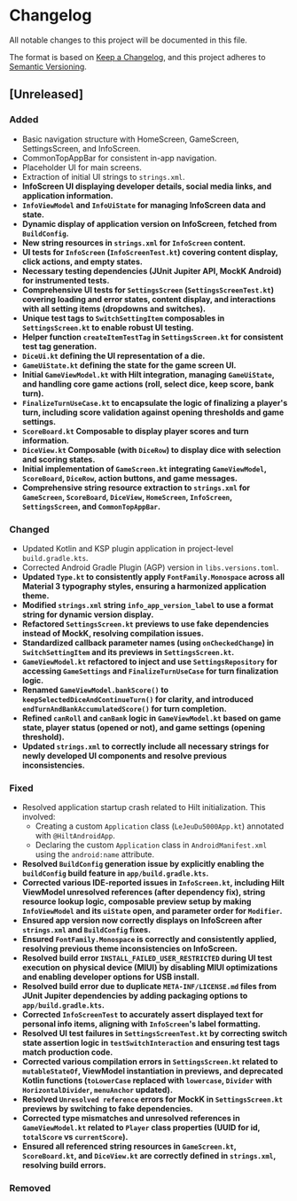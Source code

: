 # Changelog

All notable changes to this project will be documented in this file.

The format is based on [Keep a Changelog](https://keepachangelog.com/en/1.0.0/),
and this project adheres to [Semantic Versioning](https://semver.org/spec/v2.0.0.html).

## [Unreleased]

### Added
- Basic navigation structure with HomeScreen, GameScreen, SettingsScreen, and InfoScreen.
- CommonTopAppBar for consistent in-app navigation.
- Placeholder UI for main screens.
- Extraction of initial UI strings to `strings.xml`.
- **InfoScreen UI displaying developer details, social media links, and application information.**
- **`InfoViewModel` and `InfoUiState` for managing InfoScreen data and state.**
- **Dynamic display of application version on InfoScreen, fetched from `BuildConfig`.**
- **New string resources in `strings.xml` for `InfoScreen` content.**
- **UI tests for `InfoScreen` (`InfoScreenTest.kt`) covering content display, click actions, and empty states.**
- **Necessary testing dependencies (JUnit Jupiter API, MockK Android) for instrumented tests.**
- **Comprehensive UI tests for `SettingsScreen` (`SettingsScreenTest.kt`) covering loading and error states, content display, and interactions with all setting items (dropdowns and switches).**
- **Unique test tags to `SwitchSettingItem` composables in `SettingsScreen.kt` to enable robust UI testing.**
- **Helper function `createItemTestTag` in `SettingsScreen.kt` for consistent test tag generation.**
- **`DiceUi.kt` defining the UI representation of a die.**
- **`GameUiState.kt` defining the state for the game screen UI.**
- **Initial `GameViewModel.kt` with Hilt integration, managing `GameUiState`, and handling core game actions (roll, select dice, keep score, bank turn).**
- **`FinalizeTurnUseCase.kt` to encapsulate the logic of finalizing a player's turn, including score validation against opening thresholds and game settings.**
- **`ScoreBoard.kt` Composable to display player scores and turn information.**
- **`DiceView.kt` Composable (with `DiceRow`) to display dice with selection and scoring states.**
- **Initial implementation of `GameScreen.kt` integrating `GameViewModel`, `ScoreBoard`, `DiceRow`, action buttons, and game messages.**
- **Comprehensive string resource extraction to `strings.xml` for `GameScreen`, `ScoreBoard`, `DiceView`, `HomeScreen`, `InfoScreen`, `SettingsScreen`, and `CommonTopAppBar`.**

### Changed
- Updated Kotlin and KSP plugin application in project-level `build.gradle.kts`.
- Corrected Android Gradle Plugin (AGP) version in `libs.versions.toml`.
- **Updated `Type.kt` to consistently apply `FontFamily.Monospace` across all Material 3 typography styles, ensuring a harmonized application theme.**
- **Modified `strings.xml` string `info_app_version_label` to use a format string for dynamic version display.**
- **Refactored `SettingsScreen.kt` previews to use fake dependencies instead of MockK, resolving compilation issues.**
- **Standardized callback parameter names (using `onCheckedChange`) in `SwitchSettingItem` and its previews in `SettingsScreen.kt`.**
- **`GameViewModel.kt` refactored to inject and use `SettingsRepository` for accessing `GameSettings` and `FinalizeTurnUseCase` for turn finalization logic.**
- **Renamed `GameViewModel.bankScore()` to `keepSelectedDiceAndContinueTurn()` for clarity, and introduced `endTurnAndBankAccumulatedScore()` for turn completion.**
- **Refined `canRoll` and `canBank` logic in `GameViewModel.kt` based on game state, player status (opened or not), and game settings (opening threshold).**
- **Updated `strings.xml` to correctly include all necessary strings for newly developed UI components and resolve previous inconsistencies.**

### Fixed
- Resolved application startup crash related to Hilt initialization. This involved:
  - Creating a custom `Application` class (`LeJeuDu5000App.kt`) annotated with `@HiltAndroidApp`.
  - Declaring the custom `Application` class in `AndroidManifest.xml` using the `android:name` attribute.
- **Resolved `BuildConfig` generation issue by explicitly enabling the `buildConfig` build feature in `app/build.gradle.kts`.**
- **Corrected various IDE-reported issues in `InfoScreen.kt`, including Hilt ViewModel unresolved references (after dependency fix), string resource lookup logic, composable preview setup by making `InfoViewModel` and its `uiState` open, and parameter order for `Modifier`.**
- **Ensured app version now correctly displays on InfoScreen after `strings.xml` and `BuildConfig` fixes.**
- **Ensured `FontFamily.Monospace` is correctly and consistently applied, resolving previous theme inconsistencies on InfoScreen.**
- **Resolved build error `INSTALL_FAILED_USER_RESTRICTED` during UI test execution on physical device (MIUI) by disabling MIUI optimizations and enabling developer options for USB install.**
- **Resolved build error due to duplicate `META-INF/LICENSE.md` files from JUnit Jupiter dependencies by adding packaging options to `app/build.gradle.kts`.**
- **Corrected `InfoScreenTest` to accurately assert displayed text for personal info items, aligning with `InfoScreen`'s label formatting.**
- **Resolved UI test failures in `SettingsScreenTest.kt` by correcting switch state assertion logic in `testSwitchInteraction` and ensuring test tags match production code.**
- **Corrected various compilation errors in `SettingsScreen.kt` related to `mutableStateOf`, ViewModel instantiation in previews, and deprecated Kotlin functions (`toLowerCase` replaced with `lowercase`, `Divider` with `HorizontalDivider`, `menuAnchor` updated).**
- **Resolved `Unresolved reference` errors for MockK in `SettingsScreen.kt` previews by switching to fake dependencies.**
- **Corrected type mismatches and unresolved references in `GameViewModel.kt` related to `Player` class properties (UUID for id, `totalScore` vs `currentScore`).**
- **Ensured all referenced string resources in `GameScreen.kt`, `ScoreBoard.kt`, and `DiceView.kt` are correctly defined in `strings.xml`, resolving build errors.**

### Removed

